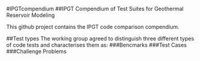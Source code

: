 #IPGTcompendium
##IPGT Compendium of Test Suites for Geothermal Reservoir Modeling

This github project contains the IPGT code comparison compendium. 

##Test types
The working group agreed to distinguish three different types of code tests and characterises them as:
###Bencmarks
###Test Cases
###Challenge Problems
